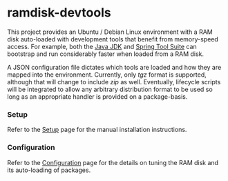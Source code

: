 ramdisk-devtools
================

This project provides an Ubuntu / Debian Linux environment with a RAM disk auto-loaded with development tools 
that benefit from memory-speed access. For example, both the [Java JDK](http://www.oracle.com/technetwork/java/javase/downloads/index.html)
and [Spring Tool Suite](http://www.springsource.org/sts) can bootstrap and run considerably faster when loaded
from a RAM disk.

A JSON configuration file dictates which tools are loaded and how they are mapped into the environment. Currently, only
*tgz* format is supported, although that will change to include *zip* as well. Eventually, lifecycle scripts will
be integrated to allow any arbitrary distribution format to be used so long as an appropriate handler is provided on
a package-basis.

### Setup

Refer to the [Setup](https://github.com/brulejr/ramdisk-devtools/wiki/Setup) page for the manual installation 
instructions.

### Configuration

Refer to the [Configuration](https://github.com/brulejr/ramdisk-devtools/wiki/Configuration) page for the details on 
tuning the RAM disk and its auto-loading of packages.
